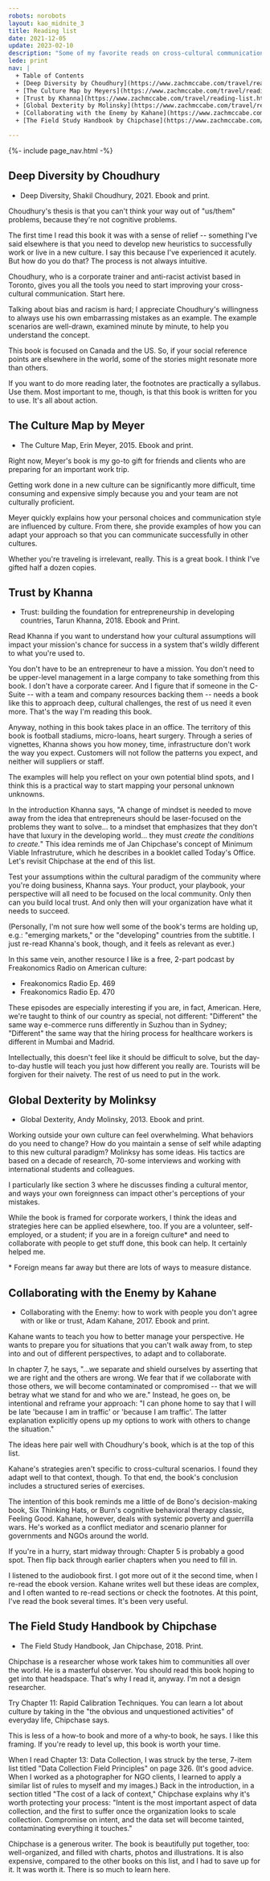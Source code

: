 ```yaml
---
robots: norobots
layout: kao_midnite_3
title: Reading list
date: 2021-12-05
update: 2023-02-10
description: "Some of my favorite reads on cross-cultural communication. Biased towards the practical."
lede: print
nav: |  
  + Table of Contents
  + [Deep Diversity by Choudhury](https://www.zachmccabe.com/travel/reading-list.html#deep-diversity-by-choudhury)
  + [The Culture Map by Meyers](https://www.zachmccabe.com/travel/reading-list.html#the-culture-map-by-meyer)
  + [Trust by Khanna](https://www.zachmccabe.com/travel/reading-list.html#trust-by-khanna)
  + [Global Dexterity by Molinsky](https://www.zachmccabe.com/travel/reading-list.html#global-dexterity-by-molinksy)
  + [Collaborating with the Enemy by Kahane](https://www.zachmccabe.com/travel/reading-list.html#collaborating-with-the-enemy-by-kahane)
  + [The Field Study Handbook by Chipchase](https://www.zachmccabe.com/travel/reading-list.html#the-field-study-handbook-by-chipchase)

---
```



{%- include page_nav.html -%}


## Deep Diversity by Choudhury

- Deep Diversity, Shakil Choudhury, 2021. Ebook and print.

Choudhury's thesis is that you can't think your way out of "us/them" problems, because they're not cognitive problems.

The first time I read this book it was with a sense of relief -- something I've said elsewhere is that you need to develop new heuristics to successfully work or live in a new culture. I say this because I've experienced it acutely. But how do you do that? The process is not always intuitive.

Choudhury, who is a corporate trainer and anti-racist activist based in Toronto, gives you all the tools you need to start improving your cross-cultural communication. Start here.

Talking about bias and racism is hard; I appreciate Choudhury's willingness to always use his own embarrassing mistakes as an example. The example scenarios are well-drawn, examined minute by minute, to help you understand the concept.

This book is focused on Canada and the US. So, if your social reference points are elsewhere in the world, some of the stories might resonate more than others.

If you want to do more reading later, the footnotes are practically a syllabus. Use them. Most important to me, though, is that this book is written for you to use. It's all about action.




## The Culture Map by Meyer

- The Culture Map, Erin Meyer, 2015. Ebook and print.

Right now, Meyer's book is my go-to gift for friends and clients who are preparing for an important work trip.

Getting work done in a new culture can be significantly more difficult, time consuming and expensive simply because you and your team are not culturally proficient.

Meyer quickly explains how your personal choices and communication style are influenced by culture. From there, she provide examples of how you can adapt your approach so that you can communicate successfully in other cultures.

Whether you're traveling is irrelevant, really. This is a great book. I think I've gifted half a dozen copies.




## Trust by Khanna

- Trust: building the foundation for entrepreneurship in developing countries, Tarun Khanna, 2018. Ebook and Print.

Read Khanna if you want to understand how your cultural assumptions will impact your mission's chance for success in a system that's wildly different to what you're used to.

You don't have to be an entrepreneur to have a mission. You don't need to be upper-level management in a large company to take something from this book. I don't have a corporate career. And I figure that if someone in the C-Suite -- with a team and company resources backing them -- needs a book like this to approach deep, cultural challenges, the rest of us need it even more. That's the way I'm reading this book.

Anyway, nothing in this book takes place in an office. The territory of this book is football stadiums, micro-loans, heart surgery. Through a series of vignettes, Khanna shows you how money, time, infrastructure don't work the way you expect. Customers will not follow the patterns you expect, and neither will suppliers or staff.

The examples will help you reflect on your own potential blind spots, and I think this is a practical way to start mapping your personal unknown unknowns.

In the introduction Khanna says, "A change of mindset is needed to move away from the idea that entrepreneurs should be laser-focused on the problems they want to solve... to a mindset that emphasizes that they don't have that luxury in the developing world... they must *create the conditions to create.*"  This idea reminds me of Jan Chipchase's concept of Minimum Viable Infrastruture, which he describes in a booklet called Today's Office. Let's revisit Chipchase at the end of this list.

Test your assumptions within the cultural paradigm of the community where you're doing business, Khanna says. Your product, your playbook, your perspective will all need to be focused on the local community. Only then can you build local trust. And only then will your organization have what it needs to succeed.

(Personally, I'm not sure how well some of the book's terms are holding up, e.g.:  "emerging markets," or the "developing" countries from the subtitle. I just re-read Khanna's book, though, and it feels as relevant as ever.)

In this same vein, another resource I like is a free, 2-part podcast by Freakonomics Radio on American culture:

- Freakonomics Radio Ep. 469
- Freakonomics Radio Ep. 470

These episodes are especially interesting if you are, in fact, American. Here, we're taught to think of our country as special, not different: "Different" the same way e-commerce runs differently in Suzhou than in Sydney; "Different" the same way that the hiring process for healthcare workers is different in Mumbai and Madrid.

Intellectually, this doesn't feel like it should be difficult to solve, but the day-to-day hustle will teach you just how different you really are. Tourists will be forgiven for their naivety. The rest of us need to put in the work.




## Global Dexterity by Molinksy

- Global Dexterity, Andy Molinsky, 2013. Ebook and print.

Working outside your own culture can feel overwhelming. What behaviors do you need to change? How do you maintain a sense of self while adapting to this new cultural paradigm? Molinksy has some ideas. His tactics are based on a decade of research, 70-some interviews and working with international students and colleagues.

I particularly like section 3 where he discusses finding a cultural mentor, and ways your own foreignness can impact other's perceptions of your mistakes.

While the book is framed for corporate workers, I think the ideas and strategies here can be applied elsewhere, too. If you are a volunteer, self-employed, or a student; if you are in a foreign culture\* and need to collaborate with people to get stuff done, this book can help. It certainly helped me.

\* Foreign means far away but there are lots of ways to measure distance.




## Collaborating with the Enemy by Kahane

- Collaborating with the Enemy: how to work with people you don't agree with or like or trust, Adam Kahane, 2017. Ebook and print.

Kahane wants to teach you how to better manage your perspective. He wants to prepare you for situations that you can't walk away from, to step into and out of different perspectives, to adapt and to collaborate.

In chapter 7, he says, "...we separate and shield ourselves by asserting that we are right and the others are wrong. We fear that if we collaborate with those others, we will become contaminated or compromised -- that we will betray what we stand for and who we are." Instead, he goes on, be intentional and reframe your approach: "I can phone home to say that I will be late 'because I am in traffic' or 'because I am traffic'. The latter explanation explicitly opens up my options to work with others to change the situation."

The ideas here pair well with Choudhury's book, which is at the top of this list. 

Kahane's strategies aren't specific to cross-cultural scenarios. I found they adapt well to that context, though. To that end, the book's conclusion includes a structured series of exercises.

The intention of this book reminds me a little of de Bono's decision-making book, Six Thinking Hats, or Burn's cognitive behavioral therapy classic, Feeling Good. Kahane, however, deals with systemic poverty and guerrilla wars. He's worked as a conflict mediator and scenario planner for governments and NGOs around the world.

If you're in a hurry, start midway through: Chapter 5 is probably a good spot. Then flip back through earlier chapters when you need to fill in.

I listened to the audiobook first. I got more out of it the second time, when I re-read the ebook version. Kahane writes well but these ideas are complex, and I often wanted to re-read sections or check the footnotes. At this point, I've read the book several times. It's been very useful.




## The Field Study Handbook by Chipchase

- The Field Study Handbook, Jan Chipchase, 2018. Print.

Chipchase is a researcher whose work takes him to communities all over the world. He is a masterful observer. You should read this book hoping to get into that headspace. That's why I read it, anyway. I'm not a design researcher.

Try Chapter 11: Rapid Calibration Techniques. You can learn a lot about culture by taking in the "the obvious and unquestioned activities" of everyday life, Chipchase says.

This is less of a how-to book and more of a why-to book, he says. I like this framing. If you're ready to level up, this book is worth your time.

When I read Chapter 13: Data Collection, I was struck by the terse, 7-item list titled "Data Collection Field Principles" on page 326. (It's good advice. When I worked as a photographer for NGO clients, I learned to apply a similar list of rules to myself and my images.) Back in the introduction, in a section titled "The cost of a lack of context," Chipchase explains why it's worth protecting your process: "Intent is the most important aspect of data collection, and the first to suffer once the organization looks to scale collection. Compromise on intent, and the data set will become tainted, contaminating everything it touches."

Chipchase is a generous writer. The book is beautifully put together, too: well-organized, and filled with charts, photos and illustrations. It is also expensive, compared to the other books on this list, and I had to save up for it. It was worth it. There is so much to learn here.
